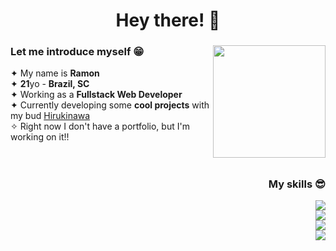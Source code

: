 <h1 align="center">Hey there! 👋</h1>
<div>
  <img align="right" height="180px" src="https://i.imgur.com/DV84yp3.png"/>
  <h3>Let me introduce myself 😁</h3>
  ✦ My name is <b>Ramon</b></br>
  ✦ <b>21</b>yo - <b>Brazil, SC</b></br>
  ✦ Working as a <b>Fullstack Web Developer</b></br>
  ✦ Currently developing some <b>cool projects</b> with my bud <a target="_blank" href="https://github.com/Hirukinawa">Hirukinawa</a></br>
  ✧ Right now I don't have a portfolio, but I'm working on it!!</br>
</div></br>

#

<div align="right">
  <h3>My skills 😎</h3>
  <div width="200px">
    <img src="https://skillicons.dev/icons?i=js,react,vue,laravel"/></br>
    <img src="https://skillicons.dev/icons?i=figma,tailwind,sass"/></br>
    <img src="https://skillicons.dev/icons?i=mysql,graphql,mongodb,firebase"/></br>
    <img src="https://skillicons.dev/icons?i=git,nodejs,express"/></br>
  </div>
</div>
